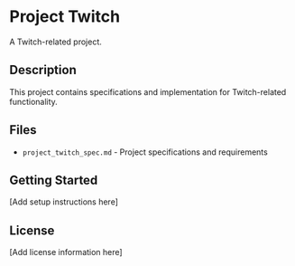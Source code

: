 # Project Twitch

A Twitch-related project.

## Description

This project contains specifications and implementation for Twitch-related functionality.

## Files

- `project_twitch_spec.md` - Project specifications and requirements

## Getting Started

[Add setup instructions here]

## License

[Add license information here]